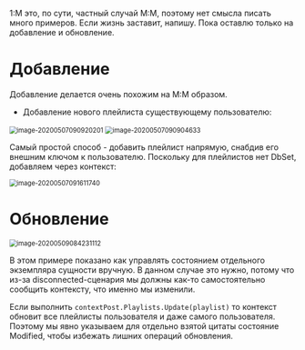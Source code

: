 1:М это, по сути, частный случай М:М, поэтому нет смысла писать много примеров. Если жизнь заставит, напишу. Пока оставлю только на добавление и обновление.

# Добавление

Добавление делается очень похожим на М:М образом.

* Добавление нового плейлиста существующему пользователю:

<img src="\..\img\image-20200507090920201.png" alt="image-20200507090920201" style="zoom:80%;" />

<img src="\..\img\image-20200507090904633.png" alt="image-20200507090904633" style="zoom:80%;" />

Самый простой способ - добавить плейлист напрямую, снабдив его внешним ключом к пользователю. Поскольку для плейлистов нет DbSet, добавляем через контекст:

<img src="\..\img\image-20200507091611740.png" alt="image-20200507091611740" style="zoom:80%;" />

# Обновление

<img src="\..\img\image-20200509084231112.png" alt="image-20200509084231112" style="zoom:80%;" />

В этом примере показано как управлять состоянием отдельного экземпляра сущности вручную. В данном случае это нужно, потому что из-за disconnected-сценария мы должны как-то самостоятельно сообщить контексту, что именно мы изменили. 

Если выполнить `contextPost.Playlists.Update(playlist)` то контекст обновит все плейлисты пользователя и даже самого пользователя. Поэтому мы явно указываем для отдельно взятой цитаты состояние Modified, чтобы избежать лишних операций обновления.

